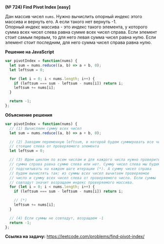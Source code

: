 **(№ 724) Find Pivot Index [easy]**

Дан массив чисел `nums`. Нужно вычислить опорный индекс этого массива и вернуть его. А если такого нет вернуть -1.  
Опорный индекс массива - это индекс такого элемента, у которого сумма всех чисел слева равна сумме всех чисел справа. Если элемент стоит самым первым, то для него левая сумма чисел равна нулю. Если элемент стоит последним, для него сумма чисел справа равна нулю.

**Решение на JavaScript**

```javascript
var pivotIndex = function(nums) {
  let sum = nums.reduce((a, b) => a + b, 0);
  let leftsum = 0;

  for (let i = 0; i < nums.length; i++) {
    if (leftsum === sum - leftsum - nums[i]) return i;
    leftsum += nums[i];
  }

  return -1;
};
```

**Объяснение решения**

```javascript
var pivotIndex = function(nums) {
  // (1) Вычисляем сумму всех чисел
  let sum = nums.reduce((a, b) => a + b, 0);

  // (2) Заводим переменную leftsum, в которой будем суммировать все числа
  // стоящие слева от проверяемого элемента
  let leftsum = 0;

  // (3) Идем циклом по всем числам и для каждого числа нужно проверить
  // сумма справа равна сумме слева или нет. Сумму чисел слева мы будем
  // подсчитывать на каждом шаге итерации (*). А сумму чисел справа
  // будем вычислять так: из суммы всех чисел вычитаем проверяемое
  // число и сумму всех чисел слева от проверяемого числа. Если суммы
  // совпадут значит возращаем индекс проверяемого массива.
  for (let i = 0; i < nums.length; i++) {
    if (leftsum === sum - leftsum - nums[i]) return i;

    // (*)
    leftsum += nums[i];
  }

  // (4) Если суммы не совпадут, возращаем -1
  return -1;
};
```

**Ссылка на задачу:** https://leetcode.com/problems/find-pivot-index/